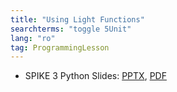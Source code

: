 ```yaml
---
title: "Using Light Functions"
searchterms: "toggle 5Unit"
lang: "ro"
tag: ProgrammingLesson
---
```

 <ul>

 <li class="ng-binding">SPIKE 3 Python Slides:
 <a href="PyProgrammingLessons/SP3LightFunctionsPython (rom).pptx">PPTX</a>,
 <a href="PyProgrammingLessons/SP3LightFunctionsPython (rom).pdf">PDF</a>
 </li>
 </ul>
